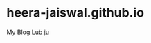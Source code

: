# heera-jaiswal.github.io
My Blog
<a target="blank" href="https://heera-jaiswal.github.io/">Lub ju</a>